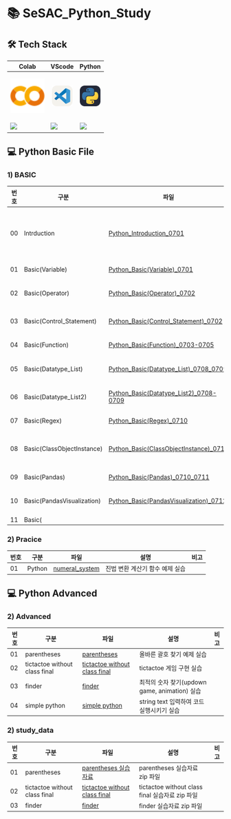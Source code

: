 # 📚 SeSAC_Python_Study

## 🛠️ Tech Stack

|<center>Colab</center>|<center>VScode</center>|<center>Python</center>|
|--|--|--|
|<p align="center"><img alt="Google Colab" src="icons\Google_Colaboratory_SVG_Logo.svg" width="80"></p>|<p align="center"><img alt="vscode" src="./icons/VSCode-Light.svg" width="48"></p>|<p align="center"><img alt="html" src="./icons/Python-Dark.svg" width="48"></p>| 
|<img src="https://img.shields.io/badge/google colab-F9AB00?style=for-the-badge&logo=googlecolab&logoColor=white">|<img src="https://img.shields.io/badge/visual studio code-007ACC?style=for-the-badge&logo=visualstudiocode&logoColor=white">|<img src="https://img.shields.io/badge/Python-3776AB?style=for-the-badge&logo=python&logoColor=white">|

## 💻 Python Basic File

### 1) BASIC

|번호|구분|파일|설명|비고|
|--|--|--|--|--|
|00|Intrduction|[Python_Introduction_0701](./Python_Basic/00_Python_Introduction_0701.ipynb)|Markdown 학습<br>파일 생성방법 학습<br>파이썬오류 학습 ||
|01|Basic(Variable)|[Python_Basic(Variable)_0701](./Python_Basic/01_Python_Basic(Variable)_0701.ipynb)|파이썬 변수 기초 학습||
|02|Basic(Operator)|[Python_Basic(Operator)_0702](./Python_Basic/02_Python_Basic(Operator)_0702.ipynb)|파이썬 연산자 기초 학습||
|03|Basic(Control_Statement)|[Python_Basic(Control_Statement)_0702](./Python_Basic/03_Python_Basic(Control_Statement)_0702.ipynb)|파이썬 제어문 기초 학습||
|04|Basic(Function)|[Python_Basic(Function)_0703-0705](./Python_Basic/04_Python_Basic(Function)_0703_0705.ipynb)|파이썬 함수 기초 학습||
|05|Basic(Datatype_List)|[Python_Basic(Datatype_List)_0708_0709](./Python_Basic/05_Python_Basic(Datatype_List)_0708_0709.ipynb)|파이썬 자료형 기초 학습||
|06|Basic(Datatype_List2)|[Python_Basic(Datatype_List2)_0708-0709](./Python_Basic/06_Python_Basic(Datatype_List2)_0708_0709.ipynb)|파이썬 자료형 기초 학습||
|07|Basic(Regex)|[Python_Basic(Regex)_0710](./Python_Basic/07.Python_Basic(Regex)_0710.ipynb)|파이썬 정규표현식 학습||
|08|Basic(ClassObjectInstance)|[Python_Basic(ClassObjectInstance)_0710](./Python_Basic/08_Python_Basic(ClassObjectInstance)_0710.ipynb)|파이썬 클래스/객체/인스턴스 기초 학습||
|09|Basic(Pandas)|[Python_Basic(Pandas)_0710_0711](./Python_Basic/09_Python_Basic(Pandas)_0710_0711.ipynb)|판다스 기초 학습|Pandas|
|10|Basic(PandasVisualization)|[Python_Basic(PandasVisualization)_0712](./Python_Basic/10_Python_Basic(PandasVisualization)_0712.ipynb)|판다스 시각화 기초 학습|Matplotlib, Seaborn|
|11|Basic(||||

### 2) Pracice

|번호|구분|파일|설명|비고|
|--|--|--|--|--|
|01|Python|[numeral_system](./docs/practice/numeral_system.py)|진법 변환 계산기 함수 예제 실습||

## 💻 Python Advanced

### 2) Advanced

|번호|구분|파일|설명|비고|
|--|--|--|--|--|
|01|parentheses|[parentheses](./Python_Advanced/docs/parentheses)|올바른 괄호 찾기 예제 실습||
|02|tictactoe without class final|[tictactoe without class final](./Python_Advanced/docs/tictactoe_without_class_final)|tictactoe 게임 구현 실습||
|03|finder|[finder](./Python_Advanced/docs/finder)|최적의 숫자 찾기(updown game, animation) 실습||
|04|simple python|[simple python](./Python_Advanced/docs/simple_python)|string text 입력하여 코드 실행시키기 실습||

### 2) study_data

|번호|구분|파일|설명|비고|
|--|--|--|--|--|
|01|parentheses|[parentheses 실습자료](./Python_Advanced/data_file/tictactoe_without_class_final.zip)|parentheses 실습자료 zip 파일||
|02|tictactoe without class final|[tictactoe without class final](./Python_Advanced/data_file/tictactoe_without_class_final.zip)|tictactoe without class final 실습자료 zip 파일||
|03|finder|[finder](./Python_Advanced/data_file/finder.zip)|finder 실습자료 zip 파일||
